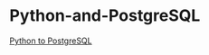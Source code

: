 # Python-and-PostgreSQL

[Python to PostgreSQL](https://github.com/ELFAHIM96/Python-and-PostgreSQL/blob/main/spy2post.py)
